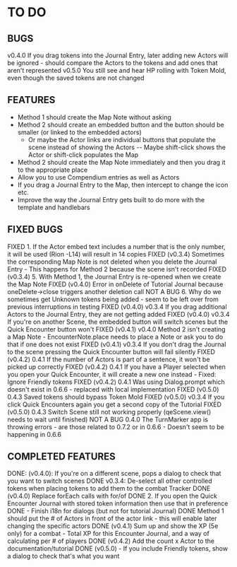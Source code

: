 # TO DO

## BUGS
v0.4.0 If you drag tokens into the Journal Entry, later adding new Actors will be ignored
        - should compare the Actors to the tokens and add ones that aren't represented
v0.5.0 You still see and hear HP rolling with Token Mold, even though the saved tokens are not changed        


## FEATURES
- Method 1 should create the Map Note without asking
- Method 2 should create an embedded button and the button should be smaller (or linked to the embedded actors)
    - Or maybe the Actor links are individual buttons that populate the scene instead of showing the Actors
    -- Maybe shift-click shows the Actor or shift-click populates the Map
- Method 2 should create the Map Note immediately and then you drag it to the appropriate place
- Allow you to use Compendium entries as well as Actors
- If you drag a Journal Entry to the Map, then intercept to change the icon etc.
- Improve the way the Journal Entry gets built to do more with the template and handlebars



## FIXED BUGS
FIXED 1. If the Actor embed text includes a number that is the only number, it will be used (Rion -L14) will result in 14 copies
FIXED (v0.3.4) Sometimes the corresponding Map Note is not deleted when you delete the Journal Entry
                - This happens for Method 2 because the scene isn't recorded
FIXED (v0.3.4) 5. With Method 1, the Journal Entry is re-opened when we create the Map Note
FIXED (v0.4.0) Error in onDelete of Tutorial Journal because oneDelete->close triggers another deletion call
NOT A BUG 6. Why do we sometimes get Unknown tokens being added - seem to be left over from previous interruptions in testing
FIXED (v0.4.0) v0.3.4 If you drag additional Actors to the Journal Entry, they are not getting added
FIXED (v0.4.0) v0.3.4 If you're on another Scene, the embedded button will switch scenes but the Quick Encounter button won't
FIXED (v0.4.1) v0.4.0 Method 2 isn't creating a Map Note - EncounterNote.place needs to place a Note or ask you to do that if one does not exist
FIXED (v0.4.1) v0.3.4 If you don't drag the Journal to the scene pressing the Quick Encounter button will fail silently
FIXED (v0.4.2) 0.4.1 If the number of Actors is part of a sentence, it won't be picked up correctly
FIXED (v0.4.2) 0.4.1 If you have a Player selected when you open your Quick Encounter, it will create a new one instead
            - Fixed: Ignore Friendly tokens
FIXED (v0.4.2) 0.4.1 Was using Dialog.prompt which doesn't exist in 0.6.6 - replaced with local implementation
FIXED (v0.5.0) 0.4.3 Saved tokens should bypass Token Mold
FIXED (v0.5.0) v0.3.4 If you click Quick Encounters again you get a second copy of the Tutorial
FIXED (v0.5.0) 0.4.3   Switch Scene still not working properly (qeScene.view() needs to wait until finished)
NOT A BUG  0.4.0   The TurnMarker app is throwing errors - are those related to 0.7.2 or in 0.6.6
        - Doesn't seem to be happening in 0.6.6


## COMPLETED FEATURES
DONE: (v0.4.0): If you're on a different scene, pops a dialog to check that you want to switch scenes
DONE v0.3.4: De-select all other controlled tokens when placing tokens to add them to the combat Tracker
DONE (v0.4.0) Replace forEach calls with for/of
DONE 2. If you open the Quick Encounter Journal with stored token information then use that in preference
DONE - Finish i18n for dialogs (but not for tutorial Journal)
DONE Method 1 should put the # of Actors in front of the actor link - this will enable later changing the specific actors
DONE (v0.4.1) Sum up and show the XP (5e only) for a combat - Total XP for this Encounter Journal, and a way of calculating per # of players
DONE (v0.4.2) Add the count x Actor to the documentation/tutorial
DONE (v0.5.0) - If you include Friendly tokens, show a dialog to check that's what you want
